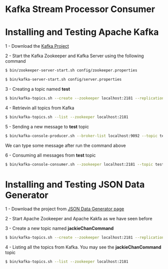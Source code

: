 # Kafka Stream Processor Consumer

# Installing and Testing Apache Kafka

1 - Download the [Kafka Project](https://www.apache.org/dyn/closer.cgi?path=/kafka/0.10.0.0/kafka_2.11-0.10.0.0.tgz)

2 - Start the Kafka Zookeeper and Kafka Server using the following command

```bash
$ bin/zookeeper-server-start.sh config/zookeeper.properties
```

```bash
$ bin/kafka-server-start.sh config/server.properties
```

3 - Creating a topic named **test**

```bash
$ bin/kafka-topics.sh --create --zookeeper localhost:2181 --replication-factor 1 --partitions 1 --topic test
```

4 - Retrievin all topics from Kafka

```bash
$ bin/kafka-topics.sh --list --zookeeper localhost:2181
```

5 - Sending a new message to **test** topic

```bash
$ bin/kafka-console-producer.sh --broker-list localhost:9092 --topic test
```

We can type some message after run the command above

6 - Consuming all messages from **test** topic

```bash
$ bin/kafka-console-consumer.sh --zookeeper localhost:2181 --topic test --from-beginning
```

# Installing and Testing JSON Data Generator

1 - Download the project from [JSON Data Generator page](https://github.com/acesinc/json-data-generator/releases)

2 - Start Apache Zookeeper and Apache Kakfa as we have seen before

3 - Create a new topic named **jackieChanCommand**

```bash
$ bin/kafka-topics.sh --create --zookeeper localhost:2181 --replication-factor 1 --partitions 1 --topic jackieChanCommand
```

4 - Listing all the topics from Kafka. You may see the **jackieChanCommand** topic

```bash
$ bin/kafka-topics.sh --list --zookeeper localhost:2181
```


 

